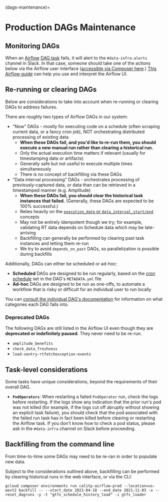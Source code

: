 (dags-maintenance)=
# Production DAGs Maintenance

## Monitoring DAGs

When an [Airflow](https://airflow.apache.org/) [DAG task](https://airflow.apache.org/docs/apache-airflow/stable/core-concepts/tasks.html) fails, it will alert to the `#data-infra-alerts` channel in Slack. In that case, someone should take one of the actions below via the Airflow user interface ([accessible via Composer here](https://console.cloud.google.com/composer/environments?project=cal-itp-data-infra&supportedpurview=project).) [This Airflow guide](https://airflow.apache.org/docs/apache-airflow/stable/ui.html) can help you use and interpret the Airflow UI.


## Re-running or clearing DAGs

Below are considerations to take into account when re-running or clearing DAGs to address failures.

There are roughly two types of Airflow DAGs in our system:
* "Now" DAGs - mostly for executing code on a schedule (often scraping current data, or a fancy cron job), NOT orchestrating distributed processing of existing data
  * **When these DAGs fail, and you'd like to re-run them, you should execute a new manual run rather than clearing a historical run.**
  * Only the actual execution time matters if relevant (usually for timestamping data or artifacts)
  * Generally safe but not useful to execute multiple times simultaneously
  * There is no concept of backfilling via these DAGs
* "Data interval processing" DAGs - orchestrates processing of previously-captured data, or data than can be retrieved in a timestamped manner (e.g. Amplitude)
  * **When these DAGs fail, you should clear the historical task instances that failed.** (Generally, these DAGs are expected to be 100% successful.)
  * Relies heavily on the [`execution_date` or `data_interval_start/end`](https://airflow.apache.org/docs/apache-airflow/stable/templates-ref.html) concepts
  * May not be entirely idempotent though we try; for example, validating RT data depends on Schedule data which may be late-arriving
  * Backfilling can generally be performed by clearing past task instances and letting them re-run
  * We try to avoid `depends_on_past` DAGs, so parallelization is possible during backfills

Additionally, DAGs can either be scheduled or ad-hoc:

* **Scheduled** DAGs are designed to be run regularly, based on the [cron schedule](https://airflow.apache.org/docs/apache-airflow/1.10.1/scheduler.html) set in the DAG's `METADATA.yml` file
* **Ad-hoc** DAGs are designed to be run as one-offs, to automate a workflow that is risky or difficult for an individual user to run locally

You can [consult the individual DAG's documentation](https://github.com/cal-itp/data-infra/tree/main/airflow/dags) for information on what categories each DAG falls into.


### Deprecated DAGs

The following DAGs are still listed in the Airflow UI even though they are **deprecated or indefinitely paused**. They never need to be re-run.

* `amplitude_benefits`
* `check_data_freshness`
* `load-sentry-rtfetchexception-events`

## Task-level considerations

Some tasks have unique considerations, beyond the requirements of their overall DAG.

* **`PodOperators`**: When restarting a failed `PodOperator` run, check the logs before restarting. If the logs show any indication that the prior run's pod was not killed (for example, if the logs cut off abruptly without showing an explicit task failure), you should check that the pod associated with the failed run task has in fact been killed before clearing or restarting the Airflow task. If you don't know how to check a pod status, please ask in the `#data-infra` channel on Slack before proceeding.

## Backfilling from the command line

From time-to-time some DAGs may need to be re-ran in order to populate new data.

Subject to the considerations outlined above, backfilling can be performed by clearing historical runs in the web interface, or via the CLI:
```shell
gcloud composer environments run calitp-airflow-prod --location=us-west2 backfill -- --start_date 2021-04-18 --end_date 2021-11-03 -x --reset_dagruns -y -t "gtfs_schedule_history_load" -i gtfs_loader
```
